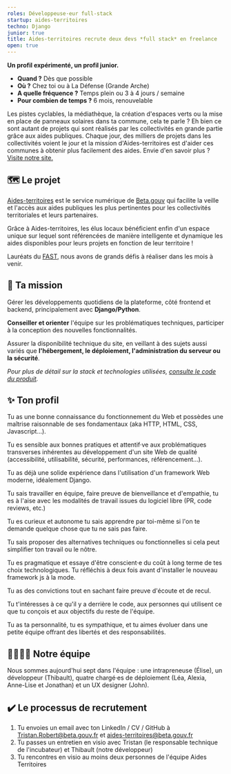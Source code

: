 ```yaml
---
roles: Développeuse·eur full-stack
startup: aides-territoires
techno: Django
junior: true
title: Aides-territoires recrute deux devs *full stack* en freelance
open: true
---
```


**Un profil expérimenté, un profil junior.**


 - **Quand ?** Dès que possible
 - **Où ?** Chez toi ou à La Défense (Grande Arche)
 - **A quelle fréquence ?** Temps plein ou 3 à 4 jours / semaine
 - **Pour combien de temps ?** 6 mois, renouvelable

Les pistes cyclables, la médiathèque, la création d'espaces verts ou la mise en
place de panneaux solaires dans ta commune, cela te parle ? Eh bien ce sont
autant de projets qui sont réalisés par les collectivités en grande partie
grâce aux aides publiques. Chaque jour, des milliers de projets dans les
collectivités voient le jour et la mission d'Aides-territoires est d'aider ces
communes à obtenir plus facilement des aides. Envie d'en savoir plus ? [Visite
notre site.](https://aides-territoires.beta.gouv.fr)


## 🗺️ Le projet

[Aides-territoires](https://aides-territoires.beta.gouv.fr) est le service
numérique de [Beta.gouv](https://beta.gouv.fr/approche/) qui facilite la veille
et l'accès aux aides publiques les plus pertinentes pour les collectivités
territoriales et leurs partenaires.

Grâce à Aides-territoires, les élus locaux bénéficient enfin d'un espace unique
sur lequel sont référencées de manière intelligente et dynamique les aides
disponibles pour leurs projets en fonction de leur territoire !

Lauréats du [FAST](https://beta.gouv.fr/approche/fast), nous avons de grands
défis à réaliser dans les mois à venir.

## 🎯 Ta mission

Gérer les développements quotidiens de la plateforme, côté frontend et backend,
principalement avec **Django/Python**.

**Conseiller et orienter** l'équipe sur les problématiques techniques,
participer à la conception des nouvelles fonctionnalités.

Assurer la disponibilité technique du site, en veillant à des sujets aussi
variés que **l'hébergement, le déploiement, l'administration du serveur ou la
sécurité**.

*Pour plus de détail sur la stack et technologies utilisées, [consulte le code du
produit](https://github.com/MTES-MCT/aides-territoires).*

## ✨ Ton profil

Tu as une bonne connaissance du fonctionnement du Web et possèdes une maîtrise
raisonnable de ses fondamentaux (aka HTTP, HTML, CSS, Javascript…).

Tu es sensible aux bonnes pratiques et attentif·ve aux problématiques
transverses inhérentes au développement d'un site Web de qualité
(accessibilité, utilisabilité, sécurité, performances, référencement…).

Tu as déjà une solide expérience dans l'utilisation d'un framework Web moderne,
idéalement Django.

Tu sais travailler en équipe, faire preuve de bienveillance et d'empathie, tu
es à l'aise avec les modalités de travail issues du logiciel libre (PR, code
reviews, etc.)

Tu es curieux et autonome tu sais apprendre par toi-même si l'on te demande
quelque chose que tu ne sais pas faire.

Tu sais proposer des alternatives techniques ou fonctionnelles si cela peut
simplifier ton travail ou le nôtre.

Tu es pragmatique et essaye d'être conscient·e du coût à long terme de tes
choix technologiques. Tu réfléchis à deux fois avant d'installer le nouveau
framework js à la mode.

Tu as des convictions tout en sachant faire preuve d'écoute et de recul.

Tu t'intéresses à ce qu'il y a derrière le code, aux personnes qui utilisent ce
que tu conçois et aux objectifs du reste de l'équipe.

Tu as ta personnalité, tu es sympathique, et tu aimes évoluer dans une petite
équipe offrant des libertés et des responsabilités.


## 👨‍👩‍👧‍👦 Notre équipe

Nous sommes aujourd'hui sept dans l'équipe : une intrapreneuse (Élise), un
développeur (Thibault), quatre chargé·es de déploiement (Léa, Alexia, Anne-Lise
et Jonathan) et un UX designer (John).

## ✔️ Le processus de recrutement

1. Tu envoies un email avec ton LinkedIn / CV / GitHub à
Tristan.Robert@beta.gouv.fr et aides-territoires@beta.gouv.fr
2. Tu passes un entretien en visio avec Tristan (le responsable technique de
l'incubateur) et Thibault (notre développeur)
3. Tu rencontres en visio au moins deux personnes de l'équipe Aides Territoires
